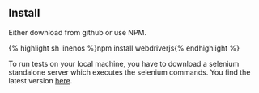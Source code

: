 Install
-------

Either download from github or use NPM.

{% highlight sh linenos %}npm install webdriverjs{% endhighlight %}

To run tests on your local machine, you have to download a selenium
standalone server which executes the selenium commands. You find the
latest version [here](https://code.google.com/p/selenium/downloads/detail?name=selenium-server-standalone-2.39.0.jar).